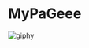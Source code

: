  # MyPaGeee                 

![giphy](https://github.com/gounii/seohaaa/assets/106510555/1f619175-52f9-425c-8b06-4925b360cc1d)
